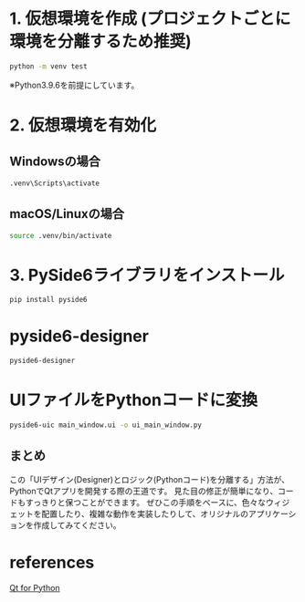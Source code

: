 # 1. 仮想環境を作成 (プロジェクトごとに環境を分離するため推奨)

```bash
python -m venv test
```

※Python3.9.6を前提にしています。

# 2. 仮想環境を有効化

## Windowsの場合

```bash
.venv\Scripts\activate
```

## macOS/Linuxの場合

```bash
source .venv/bin/activate
```

# 3. PySide6ライブラリをインストール

```bash
pip install pyside6
```

# pyside6-designer

```bash
pyside6-designer
```

# UIファイルをPythonコードに変換

```bash
pyside6-uic main_window.ui -o ui_main_window.py
```

## まとめ

この「UIデザイン(Designer)とロジック(Pythonコード)を分離する」方法が、PythonでQtアプリを開発する際の王道です。
見た目の修正が簡単になり、コードもすっきりと保つことができます。
ぜひこの手順をベースに、色々なウィジェットを配置したり、複雑な動作を実装したりして、オリジナルのアプリケーションを作成してみてください。

# references

[Qt for Python](https://wiki.qt.io/Qt_for_Python)
